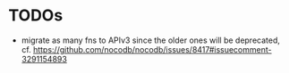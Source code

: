 # TODOs

- migrate as many fns to APIv3 since the older ones will be deprecated, cf. https://github.com/nocodb/nocodb/issues/8417#issuecomment-3291154893
